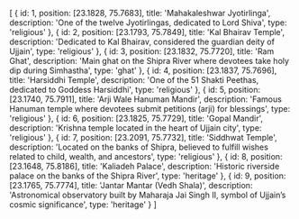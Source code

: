 [
  {
    id: 1,
    position: [23.1828, 75.7683],
    title: 'Mahakaleshwar Jyotirlinga',
    description: 'One of the twelve Jyotirlingas, dedicated to Lord Shiva',
    type: 'religious'
  },
  {
    id: 2,
    position: [23.1793, 75.7849],
    title: 'Kal Bhairav Temple',
    description: 'Dedicated to Kal Bhairav, considered the guardian deity of Ujjain',
    type: 'religious'
  },
  {
    id: 3,
    position: [23.1832, 75.7720],
    title: 'Ram Ghat',
    description: 'Main ghat on the Shipra River where devotees take holy dip during Simhastha',
    type: 'ghat'
  },
  {
    id: 4,
    position: [23.1837, 75.7696],
    title: 'Harsiddhi Temple',
    description: 'One of the 51 Shakti Peethas, dedicated to Goddess Harsiddhi',
    type: 'religious'
  },
  {
    id: 5,
    position: [23.1740, 75.7911],
    title: 'Arji Wale Hanuman Mandir',
    description: 'Famous Hanuman temple where devotees submit petitions (arji) for blessings',
    type: 'religious'
  },
  {
    id: 6,
    position: [23.1825, 75.7729],
    title: 'Gopal Mandir',
    description: 'Krishna temple located in the heart of Ujjain city',
    type: 'religious'
  },
  {
    id: 7,
    position: [23.2091, 75.7732],
    title: 'Siddhwat Temple',
    description: 'Located on the banks of Shipra, believed to fulfill wishes related to child, wealth, and ancestors',
    type: 'religious'
  },
  {
    id: 8,
    position: [23.1648, 75.8186],
    title: 'Kaliadeh Palace',
    description: 'Historic riverside palace on the banks of the Shipra River',
    type: 'heritage'
  },
  {
    id: 9,
    position: [23.1765, 75.7774],
    title: 'Jantar Mantar (Vedh Shala)',
    description: 'Astronomical observatory built by Maharaja Jai Singh II, symbol of Ujjain’s cosmic significance',
    type: 'heritage'
  }
]
